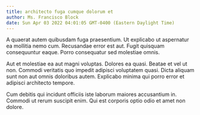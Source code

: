 ```yaml
---
title: architecto fuga cumque dolorum et
author: Ms. Francisco Block
date: Sun Apr 03 2022 04:01:05 GMT-0400 (Eastern Daylight Time)
---
```

A quaerat autem quibusdam fuga praesentium. Ut explicabo ut aspernatur ea mollitia nemo cum. Recusandae error est aut. Fugit quisquam consequuntur eaque. Porro consequatur sed molestiae omnis.

 Aut et molestiae ea aut magni voluptas. Dolores ea quasi. Beatae et vel ut non. Commodi veritatis quo impedit adipisci voluptatem quasi. Dicta aliquam sunt non aut omnis doloribus autem. Explicabo minima qui porro error et adipisci architecto tempore.

 Cum debitis qui incidunt officiis iste laborum maiores accusantium in. Commodi ut rerum suscipit enim. Qui est corporis optio odio et amet non dolore.